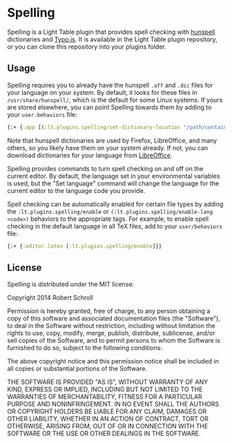 Spelling
========
Spelling is a Light Table plugin that provides spell checking with
[hunspell][1] dictionaries and [Typo.js][2].  It is available in the
Light Table plugin repository, or you can clone this repository into
your plugins folder.

[1]: http://hunspell.sourceforge.net/
[2]: https://github.com/cfinke/Typo.js

Usage
-----
Spelling requires you to already have the hunspell `.aff` and `.dic`
files for your language on your system.  By default, it looks for these
files in `/usr/share/hunspell/`, which is the default for some Linux
systems.  If yours are stored elsewhere, you can point Spelling towards
them by adding to your `user.behaviors` file:
```clojure
{:+ {:app [(:lt.plugins.spelling/set-dictionary-location "/path/containing/dicts")]}}
```
Note that hunspell dictionaries are used by Firefox, LibreOffice, and
many others, so you likely have them on your system already.  If not,
you can download dictionaries for your language from [LibreOffice][3].

[3]: http://cgit.freedesktop.org/libreoffice/dictionaries/tree/

Spelling provides commands to turn spell checking on and off on the
current editor.  By default, the language set in your environmental
variables is used, but the "Set language" command will change the
language for the current editor to the language code you provide.

Spell checking can be automatically enabled for certain file types by
adding the `:lt.plugins.spelling/enable` or
`(:lt.plugins.spelling/enable-lang <code>)` behaviors to the
appropriate tags.  For example, to enable spell checking in the default
language in all TeX files, add to your `user/behaviors` file:
```clojure
{:+ {:editor.latex [:lt.plugins.spelling/enable]}}
```

License
-------
Spelling is distributed under the MIT license:

Copyright 2014 Robert Schroll

Permission is hereby granted, free of charge, to any person obtaining
a copy of this software and associated documentation files (the
"Software"), to deal in the Software without restriction, including
without limitation the rights to use, copy, modify, merge, publish,
distribute, sublicense, and/or sell copies of the Software, and to
permit persons to whom the Software is furnished to do so, subject to
the following conditions:

The above copyright notice and this permission notice shall be
included in all copies or substantial portions of the Software.

THE SOFTWARE IS PROVIDED "AS IS", WITHOUT WARRANTY OF ANY KIND,
EXPRESS OR IMPLIED, INCLUDING BUT NOT LIMITED TO THE WARRANTIES OF
MERCHANTABILITY, FITNESS FOR A PARTICULAR PURPOSE AND
NONINFRINGEMENT. IN NO EVENT SHALL THE AUTHORS OR COPYRIGHT HOLDERS BE
LIABLE FOR ANY CLAIM, DAMAGES OR OTHER LIABILITY, WHETHER IN AN ACTION
OF CONTRACT, TORT OR OTHERWISE, ARISING FROM, OUT OF OR IN CONNECTION
WITH THE SOFTWARE OR THE USE OR OTHER DEALINGS IN THE SOFTWARE.
